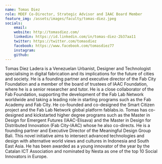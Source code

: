 ```yaml
---
name: Tomas Diez
role: MDEF Co-Director, Strategic Advisor and IAAC Board Member
feature_img: /assets/images/faculty/tomas-diez.jpeg
socials:
    email:
    website: http://tomasdiez.com/
    linkedin: https://id.linkedin.com/in/tomas-diez-2b37aa11
    twitter: https://twitter.com/tomasdiez
    facebook: https://www.facebook.com/tomasdiez77
    instagram:
    github:
---
```


Tomas Diez Ladera is a Venezuelan Urbanist, Designer and Technologist specialising in digital fabrication and its implications for the future of cities and society. He is a founding partner and executive director of the Fab City Foundation and a member of the board of trustees of IAAC Foundation, where he is a senior researcher and tutor. He is a close collaborator of the Fab Foundation, supporting the development of the Fab Lab Network worldwide and taking a leading role in starting programs such as the Fab Academy and Fab City. He co-founded and co-designed the Smart Citizen project and the Fab Lab Network global platform fablabs.io. Tomas has co-designed and kickstarted higher degree programs such as the Master in Design for Emergent Futures (IAAC-Elisava) and the Master in Design for Distributed Innovation (Fab City-IAAC) whose he also co-directs. He is a founding partner and Executive Director of the Meaningful Design Group Bali. This novel initiative aims to intersect advanced technologies and design with alternative world views and cultures in Indonesia and South East Asia. He has been awarded as a young innovator of the year by the Catalan ICT Association and nominated by Nesta as one of the top 10 Social Innovators in Europe.